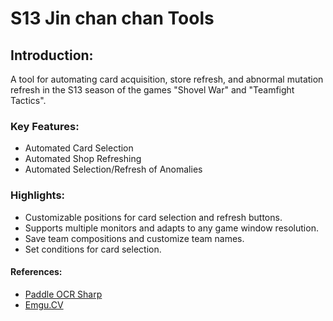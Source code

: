# S13 Jin chan chan Tools

## Introduction:

A tool for automating card acquisition, store refresh, and abnormal mutation refresh in the S13 season of the games "Shovel War" and "Teamfight Tactics".

### Key Features:

* Automated Card Selection
* Automated Shop Refreshing
* Automated Selection/Refresh of Anomalies

### Highlights:

* Customizable positions for card selection and refresh buttons.
* Supports multiple monitors and adapts to any game window resolution.
* Save team compositions and customize team names.
* Set conditions for card selection.

#### References:

* [Paddle OCR Sharp](https://github.com/raoyutian/PaddleOCRSharp)
* [Emgu.CV](https://github.com/emgucv/emgucv)

